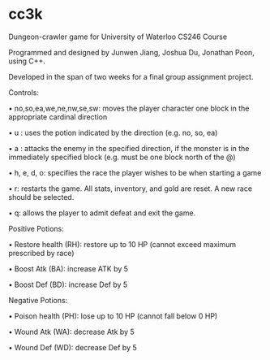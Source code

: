 # cc3k
Dungeon-crawler game for University of Waterloo CS246 Course

Programmed and designed by Junwen Jiang, Joshua Du, Jonathan Poon, using C++.

Developed in the span of two weeks for a final group assignment project.

Controls:

  • no,so,ea,we,ne,nw,se,sw: moves the player character one block in the appropriate cardinal direction 
  
  • u <direction>: uses the potion indicated by the direction (e.g. no, so, ea)
  
  • a <direction>: attacks the enemy in the specified direction, if the monster is in the immediately specified block (e.g. must be one block north of the @)
  
  • h, e, d, o: specifies the race the player wishes to be when starting a game
  
  • r: restarts the game. All stats, inventory, and gold are reset. A new race should be selected.
  
  • q: allows the player to admit defeat and exit the game.

Positive Potions:

  • Restore health (RH): restore up to 10 HP (cannot exceed maximum prescribed by race)

  • Boost Atk (BA): increase ATK by 5

  • Boost Def (BD): increase Def by 5

Negative Potions:

  • Poison health (PH): lose up to 10 HP (cannot fall below 0 HP)

  • Wound Atk (WA): decrease Atk by 5

  • Wound Def (WD): decrease Def by 5
